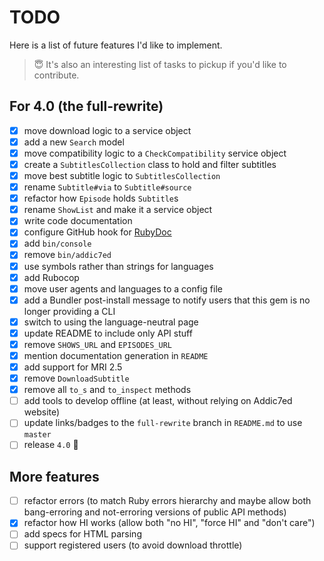 # TODO

Here is a list of future features I'd like to implement.

> :innocent: It's also an interesting list of tasks to pickup if you'd like to contribute.

## For 4.0 (the full-rewrite)

* [x] move download logic to a service object
* [x] add a new `Search` model
* [x] move compatibility logic to a `CheckCompatibility` service object
* [x] create a `SubtitlesCollection` class to hold and filter subtitles
* [x] move best subtitle logic to `SubtitlesCollection`
* [x] rename `Subtitle#via` to `Subtitle#source`
* [x] refactor how `Episode` holds `Subtitle`s
* [x] rename `ShowList` and make it a service object
* [x] write code documentation
* [x] configure GitHub hook for [RubyDoc](http://www.rubydoc.info)
* [x] add `bin/console`
* [x] remove `bin/addic7ed`
* [x] use symbols rather than strings for languages
* [x] add Rubocop
* [x] move user agents and languages to a config file
* [x] add a Bundler post-install message to notify users that this gem is no longer providing a CLI
* [x] switch to using the language-neutral page
* [x] update README to include only API stuff
* [x] remove `SHOWS_URL` and `EPISODES_URL`
* [x] mention documentation generation in `README`
* [x] add support for MRI 2.5
* [x] remove `DownloadSubtitle`
* [x] remove all `to_s` and `to_inspect` methods
* [ ] add tools to develop offline (at least, without relying on Addic7ed website)
* [ ] update links/badges to the `full-rewrite` branch in `README.md` to use `master`
* [ ] release `4.0` :champagne:

## More features

* [ ] refactor errors (to match Ruby errors hierarchy and maybe allow both bang-erroring and not-erroring versions of public API methods)
* [x] refactor how HI works (allow both "no HI", "force HI" and "don't care")
* [ ] add specs for HTML parsing
* [ ] support registered users (to avoid download throttle)
